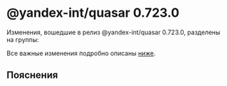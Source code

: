 # @yandex-int/quasar 0.723.0

<!-- ЧЕЛОВЕЧЕСКОЕ ВСТУПЛЕНИЕ -->

Изменения, вошедшие в релиз @yandex-int/quasar 0.723.0, разделены на группы:

Все важные изменения подробно описаны [ниже](#Пояснения).

## Пояснения

